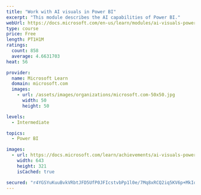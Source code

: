 ```yaml
---
title: "Work with AI visuals in Power BI"
excerpt: "This module describes the AI capabilities of Power BI."
webUrl: https://docs.microsoft.com/en-us/learn/modules/ai-visuals-power-bi/
type: course
price: Free
length: PT1H1M
ratings:
  count: 858
  average: 4.6631703
heat: 56

provider:
  name: Microsoft Learn
  domain: microsoft.com
  images:
    - url: /assets/images/organizations/microsoft.com-50x50.jpg
      width: 50
      height: 50

levels:
  - Intermediate

topics:
  - Power BI

images:
  - url: https://docs.microsoft.com/learn/achievements/ai-visuals-power-bi-social.png
    width: 643
    height: 321
    isCached: true

secured: "r4YGSYuKuuBvkVRbtJFD5UfP0JFIcstvbPp1l0e/7Mq8xRCQ2iq5KV6p+MkIqZ8/uJR7lr46Z844wHyYY5kxSuvC3z7TxueJvi1HwoM7UWDTby9uOSvGbR91B/bcRyjxtWbISDoMUODKg6FisJhT3jhCnYtDnG2OmmPpDBXcrotsgekdyORrow9JPlPj9EifQofL64lUIL9tSeoiE/3CqjLwYO7fH6xWBsPV9veVEfMIjr4XhnYBKEKgnLCMwZLnsNxdTQARqXhYpGS8Lv5M8DxLE/6tAuoXUuv/IUd+g1MZ6XvYVX6HU449P248ffLkbZo/19+Y/GDas1w4ehyptqAWus5yAzAHi53NF77BeHi/ZW2ef7+FkMcv4Nps1/YidBH7zFIKof73ZPnYybUwTVv7fQH6wGs15+361pWugig=;u8jLS5O3DZ3PJgOm4uG8aw=="
---
```


